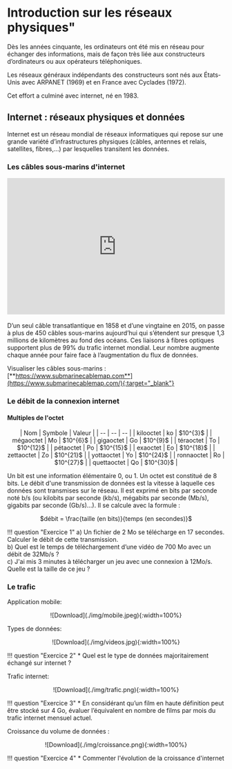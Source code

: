 # Introduction sur les réseaux physiques" 

Dès les années cinquante, les ordinateurs ont été mis en réseau pour échanger des informations, mais de façon très liée aux constructeurs d’ordinateurs ou aux opérateurs téléphoniques.

Les réseaux généraux indépendants des constructeurs sont nés aux États-Unis avec ARPANET (1969) et en France avec Cyclades (1972).

Cet effort a culminé avec internet, né en 1983.

## Internet : réseaux physiques et données

Internet est un réseau mondial de réseaux informatiques qui repose sur une grande variété d’infrastructures physiques (câbles, antennes et relais, satellites, fibres,…) par lesquelles transitent les données.

### Les câbles sous-marins d'internet

<iframe width="100%" height="315" src="https://www.youtube.com/embed/MzcKHQyDL5o?si=QCwOnbsyeS68GufL" title="YouTube video player" frameborder="0" allow="accelerometer; autoplay; clipboard-write; encrypted-media; gyroscope; picture-in-picture; web-share" referrerpolicy="strict-origin-when-cross-origin" allowfullscreen></iframe>

D’un seul câble transatlantique en 1858 et d’une vingtaine en 2015, on passe à plus de 450 câbles sous-marins aujourd’hui qui s’étendent sur presque 1,3 millions de kilomètres au fond des océans. Ces liaisons à fibres optiques supportent plus de 99% du trafic internet mondial. Leur nombre augmente chaque année pour faire face à l’augmentation du flux de données.

Visualiser les câbles sous-marins : [**https://www.submarinecablemap.com**](https://www.submarinecablemap.com/){:target="_blank"}

### Le débit de la connexion internet

#### Multiples de l'octet

<center>
| Nom |	Symbole | Valeur |
| -- | -- | -- |
| kilooctet | ko | $10^{3}$ |
| mégaoctet | Mo | $10^{6}$ |
| gigaoctet | Go | $10^{9}$ |
| téraoctet | To | $10^{12}$ |
| pétaoctet | Po | $10^{15}$ |
| exaoctet | Eo | $10^{18}$ |
| zettaoctet | Zo | $10^{21}$ |
| yottaoctet | Yo | $10^{24}$ |
| ronnaoctet | Ro | $10^{27}$ |
| quettaoctet | Qo | $10^{30}$ |
</center>

Un bit est une information élémentaire 0, ou 1. Un octet est constitué de 8 bits. Le débit d'une transmission de données est la vitesse à laquelle ces données sont transmises sur le réseau. Il est exprimé en bits par seconde noté b/s (ou kilobits par seconde (kb/s), mégabits par seconde (Mb/s), gigabits par seconde (Gb/s)…). Il se calcule avec la formule : 

<center> $débit = \frac{taille (en bits)}{temps (en secondes)}$ </center>

!!! question "Exercice 1" 
    a)  Un fichier de 2 Mo se télécharge en 17 secondes. Calculer le débit de cette transmission. <br />
    b) Quel est le temps de téléchargement d’une vidéo de 700 Mo avec un débit de 32Mb/s ? <br />
    c) J'ai mis 3 minutes à télécharger un jeu avec une connexion à 12Mo/s. Quelle est la taille de ce jeu ?


### Le trafic

Application mobile:

<center>![Download](./img/mobile.jpeg){:width=100%}</center>

Types de données:

<center>![Download](./img/videos.jpg){:width=100%}</center>

!!! question "Exercice 2" 
    * Quel est le type de données majoritairement échangé sur internet ?

Trafic internet: 

<center>![Download](./img/trafic.png){:width=100%}</center>

!!! question "Exercice 3" 
    * En considérant qu’un film en haute définition peut être stocké sur 4 Go, évaluer l’équivalent en nombre de films par mois du trafic internet mensuel actuel.

Croissance du volume de données : 

<center>![Download](./img/croissance.png){:width=100%}</center>

!!! question "Exercice 4" 
    * Commenter l'évolution de la croissance d'internet
